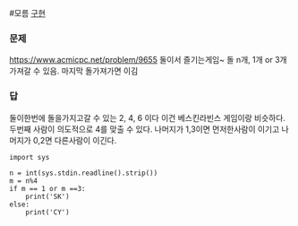 #모름
[구현](../theory/구현.md)
### 문제
https://www.acmicpc.net/problem/9655
둘이서 즐기는게임~
돌 n개, 1개 or 3개 가져갈 수 있음.
마지막 돌가져가면 이김

### 답
둘이한번에 돌을가지고갈 수 있는 2, 4, 6
이다
이건 베스킨라빈스 게임이랑 비슷하다.
두번째 사람이 의도적으로 4를 맞출 수 있다.
나머지가 1,3이면 먼저한사람이 이기고 나머지가 0,2면 다른사람이 이긴다.
```
import sys

n = int(sys.stdin.readline().strip())
m = n%4
if m == 1 or m ==3:
    print('SK')
else:
    print('CY')
```

